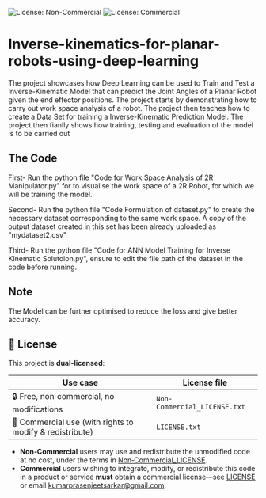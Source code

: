 ![License: Non-Commercial](https://img.shields.io/badge/License-Non--Commercial-red.svg)
![License: Commercial](https://img.shields.io/badge/License-Commercial-blue.svg)

# Inverse-kinematics-for-planar-robots-using-deep-learning
The project showcases how Deep Learning can be used to Train and Test a Inverse-Kinematic Model that can predict the Joint Angles of a Planar Robot given the end effector positions.
The project starts by demonstrating how to carry out work space analysis of a robot.
The project then teaches how to create a Data Set for training a Inverse-Kinematic Prediction Model.
The project then fianlly shows how training, testing and evaluation of the model is to be carried out

## The Code
First- Run the python file "Code for Work Space Analysis of 2R Manipulator.py" for to visualise the work space of a 2R Robot, for which we will be training the model.

Second- Run the python file "Code Formulation of dataset.py" to create the necessary dataset corresponding to the same work space. A copy of the output dataset created in this set has been already uploaded as "mydataset2.csv"

Third- Run the python file "Code for ANN Model Training for Inverse Kinematic Solutoion.py", ensure to edit the file path of the dataset in the code before running.

## Note
The Model can be further optimised to reduce the loss and give better accuracy.

## 📜 License

This project is **dual‑licensed**:

| Use case                       | License file                         |
|--------------------------------|--------------------------------------|
| 🔒 Free, non‑commercial, no modifications | `Non-Commercial_LICENSE.txt`         |
| 💼 Commercial use (with rights to modify & redistribute) | `LICENSE.txt`            |

- **Non‑Commercial** users may use and redistribute the unmodified code at no cost, under the terms in [Non‑Commercial_LICENSE](https://github.com/kpsarkar/inverse-kinematics-for-planar-robots-using-deep-learning/blob/main/Non-Commercial_LICENSE).  
- **Commercial** users wishing to integrate, modify, or redistribute this code in a product or service **must** obtain a commercial license—see [LICENSE](https://github.com/kpsarkar/inverse-kinematics-for-planar-robots-using-deep-learning/blob/main/LICENSE) or email kumarprasenjeetsarkar@gmail.com.

